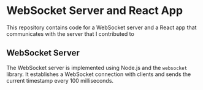 # WebSocket Server and React App

This repository contains code for a WebSocket server and a React app that communicates with the server that I contributed to

## WebSocket Server

The WebSocket server is implemented using Node.js and the `websocket` library. It establishes a WebSocket connection with clients and sends the current timestamp every 100 milliseconds.




